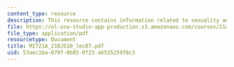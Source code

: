```yaml
---
content_type: resource
description: This resource contains information related to sexuality and the other.
file: https://ol-ocw-studio-app-production.s3.amazonaws.com/courses/21a-218j-identity-and-difference-spring-2010/53aec1ba079f0b850f23a6535259f8c3_MIT21A_218JS10_lec07.pdf
file_type: application/pdf
resourcetype: Document
title: MIT21A_218JS10_lec07.pdf
uid: 53aec1ba-079f-0b85-0f23-a6535259f8c3
---
```

